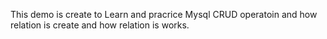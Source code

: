 This demo is create to Learn and pracrice Mysql CRUD operatoin and how relation is create and how relation is works.
